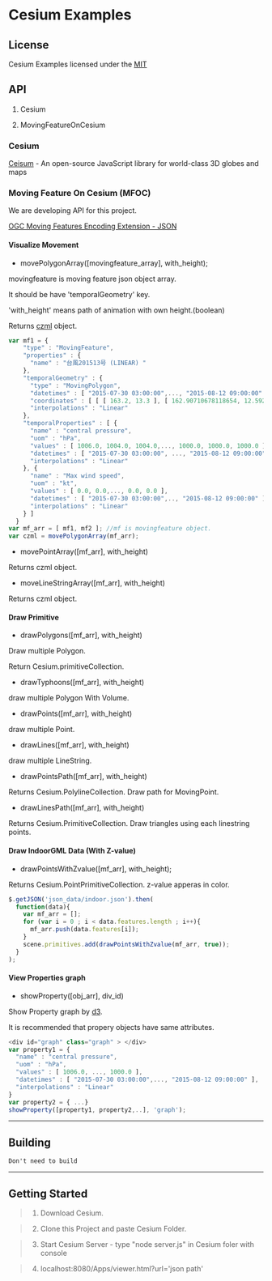 # Cesium Examples

## License

Cesium Examples licensed under the [MIT](https://opensource.org/licenses/MIT)

## API

1. Cesium

2. MovingFeatureOnCesium


### Cesium

[Ceisum](https://cesiumjs.org/) - An open-source JavaScript library for world-class 3D globes and maps


### Moving Feature On Cesium (MFOC)

We are developing API for this project.

[OGC Moving Features Encoding Extension - JSON](https://ksookim.github.io/mf-json/)


#### Visualize Movement

* movePolygonArray([movingfeature_array], with_height);

movingfeature is moving feature json object array.

It should be have 'temporalGeometry' key.

'with_height' means path of animation with own height.(boolean)

Returns [czml](https://github.com/AnalyticalGraphicsInc/czml-writer/wiki/CZML-Guide) object.

```js
var mf1 = {
    "type" : "MovingFeature",
    "properties" : {
      "name" : "台風201513号 (LINEAR) "
    },
    "temporalGeometry" : {
      "type" : "MovingPolygon",
      "datetimes" : [ "2015-07-30 03:00:00",..., "2015-08-12 09:00:00" ],
      "coordinates" : [ [ [ 163.2, 13.3 ], [ 162.90710678118654, 12.592893218813453 ], ..., [ 123.7, 33.3 ], [ 124.57867965644036, 35.42132034355964 ], [ 126.7, 36.3 ], [ 128.82132034355965, 35.42132034355964 ], [ 129.7, 33.3 ] ] ],
      "interpolations" : "Linear"
    },
    "temporalProperties" : [ {
      "name" : "central pressure",
      "uom" : "hPa",
      "values" : [ 1006.0, 1004.0, 1004.0,..., 1000.0, 1000.0, 1000.0 ],
      "datetimes" : [ "2015-07-30 03:00:00", ..., "2015-08-12 09:00:00" ],
      "interpolations" : "Linear"
    }, {
      "name" : "Max wind speed",
      "uom" : "kt",
      "values" : [ 0.0, 0.0,..., 0.0, 0.0 ],
      "datetimes" : [ "2015-07-30 03:00:00",.., "2015-08-12 09:00:00" ],
      "interpolations" : "Linear"
    } ]
  }
var mf_arr = [ mf1, mf2 ]; //mf is movingfeature object.
var czml = movePolygonArray(mf_arr);
```

* movePointArray([mf_arr], with_height)

Returns czml object.

* moveLineStringArray([mf_arr], with_height)

Returns czml object.


#### Draw Primitive

* drawPolygons([mf_arr], with_height)

Draw multiple Polygon.

Return Cesium.primitiveCollection.

* drawTyphoons([mf_arr], with_height)

draw multiple Polygon With Volume.

* drawPoints([mf_arr], with_height)

draw multiple Point.

* drawLines([mf_arr], with_height)

draw multiple LineString.

* drawPointsPath([mf_arr], with_height)

Returns Cesium.PolylineCollection. Draw path for MovingPoint.

* drawLinesPath([mf_arr], with_height)

Returns Cesium.PrimitiveCollection. Draw triangles using each linestring points.


#### Draw IndoorGML Data (With Z-value)

* drawPointsWithZvalue([mf_arr], with_height);

Returns Cesium.PointPrimitiveCollection. z-value apperas in color.

```js
$.getJSON('json_data/indoor.json').then(
  function(data){
    var mf_arr = [];
    for (var i = 0 ; i < data.features.length ; i++){
      mf_arr.push(data.features[i]);
    }
    scene.primitives.add(drawPointsWithZvalue(mf_arr, true));
  }
);
```

#### View Properties graph

* showProperty([obj_arr], div_id)

Show Property graph by [d3](https://github.com/d3/d3/blob/master/API.md).

It is recommended that propery objects have same attributes.

```js
<div id="graph" class="graph" > </div>
var property1 = {
  "name" : "central pressure",
  "uom" : "hPa",
  "values" : [ 1006.0, ..., 1000.0 ],
  "datetimes" : [ "2015-07-30 03:00:00",..., "2015-08-12 09:00:00" ],
  "interpolations" : "Linear"
}
var property2 = { ...}
showProperty([property1, property2,..], 'graph');
```

- - -

## Building

    Don't need to build



- - -

## Getting Started

> 1. Download Cesium.

> 2. Clone this Project and paste Cesium Folder.

> 3. Start Cesium Server - type "node server.js" in Cesium foler with console

> 4. localhost:8080/Apps/viewer.html?url='json path'
